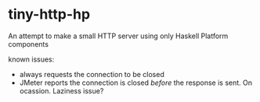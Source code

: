 tiny-http-hp
============

An attempt to make a small HTTP server using only Haskell Platform components

known issues:

* always requests the connection to be closed
* JMeter reports the connection is closed *before* the response is sent. On ocassion. Laziness
  issue?

